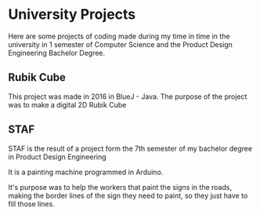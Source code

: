 # University Projects

Here are some projects of coding made during my time in time in the university in 1 semester of Computer Science and the Product Design Engineering Bachelor Degree.

## Rubik Cube

This project was made in 2016 in BlueJ - Java. The purpose of the project was to make a digital 2D Rubik Cube

## STAF

STAF is the result of a project form the 7th semester of my bachelor degree in Product Design Engineering

It is a painting machine programmed in Arduino.

It's purpose was to help the workers that paint the signs in the roads, making the border lines of the sign they need to paint, so they just have to fill those lines.
